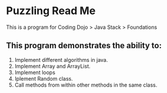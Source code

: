 # Puzzling Read Me

This is a program for Coding Dojo > Java Stack > Foundations

## This program demonstrates the ability to:
1. Implement different algorithms in java.
2. Implement Array and ArrayList.
3. Implement loops
4. Iplement Random class.
5. Call methods from within other methods in the same class.